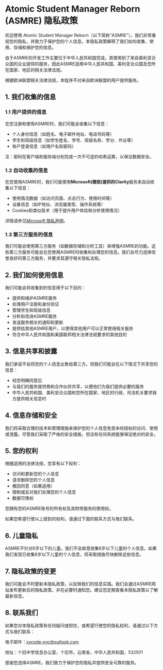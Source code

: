 # Atomic Student Manager Reborn (ASMRE) 隐私政策

欢迎使用 Atomic Student Manager Reborn（以下简称“ASMRE”）。我们非常重视您的隐私，并致力于保护您的个人信息。本隐私政策解释了我们如何收集、使用、存储和保护您的信息。

由于ASMRE的开发工作主要位于中华人民共和国完成，其使用到了来自美利坚合众国的企业提供的服务，因此ASMRE适用中华人民共和国、美利坚合众国及您所在国家、地区的相关法律法规。

根据欧洲联盟相关法律法规，本程序不对来自欧洲联盟的用户提供服务。

## 1. 我们收集的信息

### 1.1 用户提供的信息

在您注册和使用ASMRE时，我们可能会收集以下信息：

- 个人身份信息（如姓名、电子邮件地址、电话号码等）
- 学生和班级信息（如学生姓名、学号、班级名称、学分、作业等）
- 账户登录信息（如用户名和密码）

注：密码在客户端和服务端分别完成一次不可逆的哈希运算，以保证数据安全。

### 1.2 自动收集的信息

在您使用ASMRE时，我们可能使用**Microsoft(微软)**提供的**Clarity**服务来自动收集以下信息：

- 使用情况数据（如访问页面、点击行为、使用时间等）
- 设备信息（如IP地址、浏览器类型、操作系统等）
- Cookies和类似技术（用于提升用户体验和分析使用情况）

详情请参见[Microsoft 隐私声明](https://privacy.microsoft.com/zh-cn/privacystatement)。

### 1.3 第三方服务的信息

我们可能会使用第三方服务（如数据存储和分析工具）来增强ASMRE的功能。这些第三方服务可能会在您使用ASMRE时收集和处理您的信息。我们会尽力选择信誉良好的第三方服务，并要求其遵守相关隐私法规。

## 2. 我们如何使用信息

我们可能会将收集到的信息用于以下目的：

- 提供和维护ASMRE服务
- 处理用户注册和身份验证
- 管理学生和班级信息
- 分析和改进ASMRE服务
- 发送服务相关的通知和更新
- 提供给其他ASMRE用户，以使得其他用户可以正常使用相关服务
- 符合中华人民共和国和美国联邦相关法律法规要求的其他目的

## 3. 信息共享和披露

我们承诺不会将您的个人信息出售给第三方。但我们可能会在以下情况下共享您的信息：

- 经您明确同意后
- 与我们的服务提供商和合作伙伴共享，以便他们为我们提供必要的服务
- 中华人民共和国、美利坚合众国和您所在国家、地区的行政、司法机关要求我方提供相关信息时

## 4. 信息存储和安全

我们将采取合理的技术和管理措施来保护您的个人信息免受未经授权的访问、使用或泄露。尽管我们采取了严格的安全措施，但没有任何系统能够保证绝对的安全。

## 5. 您的权利

根据适用的法律法规，您享有以下权利：

- 访问和更新您的个人信息
- 请求删除您的个人信息
- 撤回同意（如果适用）
- 限制或反对我们处理您的个人信息
- 数据可携权

您拥有您的ASMRE账号的所有权及其附带服务的使用权。

如果您希望行使以上提到的权利，请通过下面的联系方式与我们联系。

## 6. 儿童隐私

ASMRE不针对6岁以下的儿童。我们不会故意收集6岁以下儿童的个人信息。如果我们发现已收集6岁以下儿童的个人信息，将采取措施尽快删除这些信息。

## 7. 隐私政策的变更

我们可能会不时更新本隐私政策，以反映我们的信息实践。我们会通过ASMRE网站发布更新后的隐私政策，并在必要时通知您。建议您定期查看本隐私政策以了解最新信息。

## 8. 联系我们

如果您对本隐私政策有任何疑问或担忧，或希望行使您的隐私权利，请通过以下方式与我们联系：

电子邮件：xycode-xyc@outlook.com

地址：个旧中学信息办公室，个旧市，云南省，中华人民共和国，532501

感谢您选择ASMRE。我们致力于保护您的隐私并提供安全可靠的服务。